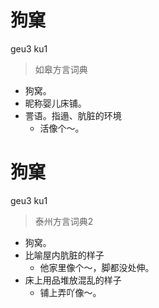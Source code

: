 # 狗窠
geu3 ku1
> 如皋方言词典
- 狗窝。
- 昵称婴儿床铺。
- 詈语。指遢、肮脏的环境
  - 活像个～。


# 狗窠
geu3 ku1
> 泰州方言词典2
- 狗窝。
- 比喻屋内肮脏的样子
  - 他家里像个～，脚都没处伸。
- 床上用品堆放混乱的样子
  - 铺上弄吖像～。